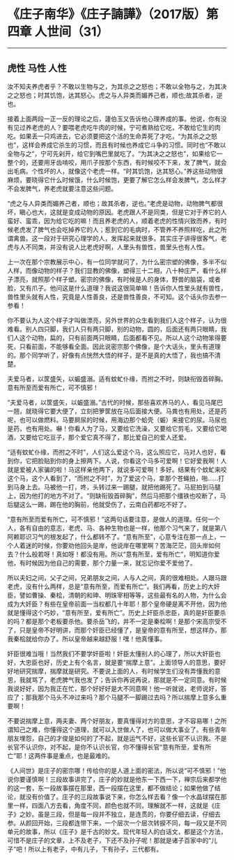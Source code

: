 # 《庄子南华》《庄子諵譁》（2017版）第四章 人世间（31）

------

## 虎性 马性 人性

汝不知夫养虎者乎？不敢以生物与之，为其杀之之怒也；不敢以全物与之，为其决之之怒也；时其饥饱，达其怒心。虎之与人异类而媚养己者，顺也;故其杀者，逆也。

接着上面两段一正一反的理论之后，蘧伯玉又告诉他心理养成的事。他说，你有没有见过养老虎的人？要喂老虎吃牛肉的时候，宁可煮熟给它吃，不敢给它生的肉吃。如果丢一只鸡进去，它必须要把这个活的生命弄死了才吃，“为其杀之之怒也”，这样会养成它杀生的习惯，而且有时候也养成它斗争的习惯。同时也“不敢以全物与之”，宁可先剁开，给它到嘴巴里就吃了。“为其决之之怒也”，如果给它一整个的，还要用牙齿啃咬，用爪子按那个东西，有时候咬不下来，发了脾气，就会出毛病。个性坏的人，就像这个老虎一样。“时其饥饱，达其怒心。”养这些动物很麻烦，要晓得它什么时候饿，什么时候饱，更要了解它怎么样会发脾气，怎么样才不会发脾气，养老虎就要注意这些问题。

“虎之与人异类而媚养己者，顺也；故其杀者，逆也。”老虎是动物，动物脾气都很坏，瞋心也大，这就是变成动物的原因。老虎跟人不是同类，但是它对于养它的人蛮好、蛮乖，因为给它吃的嘛！而且养老虎的人，顺着老虎的性情兴致而养，有时候老虎发了脾气也会吃掉养它的人；惹到它的毛病时，不管养不养照样吃，此之所谓禽兽。这一段对于研究心理学的人，发挥起来就很多。其实庄子讲得很客气，老虎与人不同类，并没有说人比老虎好啊，人里头有兽性，兽里头也有人性。

上一次在那个宗教展示中心，有一位同学就问了，为什么密宗塑的佛像，多半不似人样，而像动物的样子？我们显教的佛像，塑得三十二相，八十种庄严，看什么样子漂亮，就照那个样子塑。密宗的佛像，有时候是人的身体，野兽的脑袋，或者脸，又有爪子。他问这是什么道理？我说这很简单嘛！告诉你人性里头就有兽性，兽性里头就有人性，究竟是人性善良，还是兽性善良，不可知。这个话头你去参一参看！



你不要认为人这个样子才叫做漂亮，另外世界的众生看到我们人这个样子，认为很难看。别人四只脚，我们人只有两只脚，别的动物，圆的，后面还有两只眼睛，我们人这个动物，扁的，只有前面两只眼睛，后面都看不见。所以人这个动物笨得要死，只看前面，不能够看全面。因此说密宗那个佛像，是个大话头，里头有道理的。那个同学听了，好像有点恍然大悟的样子，是不是真的大悟了，我也搞不清楚。

夫爱马者，以筐盛矢，以蜄盛溺。适有蚊虻仆缘，而拊之不时，则缺衔毁首碎胸。意有所至而爱有所亡，可不慎邪！

“夫爱马者，以筐盛矢，以蜄盛溺。”古代的时候，那些喜欢养马的人，看见马尾巴一翘，就晓得它要大便了，立刻把箩筐放在马后面接大便。马粪也有用处，还是药呢，也可以做燃料。马要屙尿的时候，用海边那个蛤壳（蜄）来接它的尿。马尿也是药，也有用处。嚇！你看人为了马，又要给它洗澡，又要给它剪毛，又要给它喝酒，又要给它吃豆子，那个爱它真不得了，那比爱自己的爱人还爱。

“适有蚊虻仆缘，而拊之不时”，人们这么爱这个马，这么照应它，马对人也好，看到你，它把脸贴到你的身上擦两下。人说，你看这个马多可爱啊！它好爱我啊！人就是爱被人家骗的啦！马这样亲他两下，就说多可爱啊！多好。结果有个蚊虻来咬这个马，这个人看到了，“而拊之不时”，为了爱这个马，拿那个苍蝇拍，啪……打到马身上去。马被他一打，咚，头转过来一踢腿，就把他踢死了。马屁拍到马腿上，因为他打的地方不对了。“则缺衔毁首碎胸”，然后马把那个缰铁也咬断了，马后腿这么一踢，踢在他的胸前，他就受伤了，云南白药都吃不好了。

“意有所至而爱有所亡，可不慎邪！”这两句话要注意，是做人的道理。任何一个人，各有自由的意志，老虎、马、各种生物也是一样，他那个习气来了，就是第八阿赖耶识习气的根发起了，什么都转不了。“意有所至”，心意专注在那一点上，一个人着迷的时候，你要劝他回头是岸，他说岸在哪里啊？苦海茫茫，回头岸如何去？什么般若呀！真如呀！都没有用。所以“意有所至，爱有所亡”，明知道你爱他，有时候因为他自己的需要，那个力量一来，就忘记你爱不爱他了。

所以夫妇之间，父子之间，兄弟朋友之间，人与人之间，真的很难相处。人跟马跟老虎，没有什么两样，总是“意有所至，而爱有所亡”。我们再看，历史上的大奸臣，譬如曹操、秦桧，清朝的和珅、明珠宰相等等，这些最有名的人物，为什么会成为大奸臣？有些在皇帝前面一当权都几十年耶！那个皇帝硬是离不开他，因为他就是懂得这个巧妙，“意有所至，爱有所亡”。历史上奸臣杀忠臣，真的是奸臣要杀的吗？都是那个老板要杀他。要杀岳飞的，并不一定是秦桧啊！是那个宋高宗受不了，只是皇帝不好明讲，而那个奸臣已经懂了，是皇帝的意有所至，想这样办，那我秦桧就给你办了。所以皇帝越来越舒服！嘿！他真懂事。

奸臣很难当哦！当然我们不要学奸臣啦！奸臣太懂别人的心理了，所以大奸臣也好，大忠臣也好，历史上有个名言，就是要“揣摩上意”。上面领导人的意思，要好好地研究揣摩，揣摩就是研究。不要说上面的人，有时候学生们没有弄懂我的意思，我就骂了，老虎脾气我也发了；告诉你再说再说，那就是不一定同意。有时候我说好好，因为我正在忙，那个好好好是大不同意啊！他一听就说，老师说好，答应了；那我那个马头不冲过来吗？那个马腿不一脚踢过去吗？所以揣摩上意多么重要啊！

不要说揣摩上意，两夫妻、两个好朋友，要真懂得对方的意思，才不容易哪！之所谓知己之难，你懂得这个道理，就可以入世做人了，也可以做大事业了。有些青年朋友埋怨，自己的才俊是如何的了不起，就是运气不好，这些长官不认识我。不是长官不认识你，对不起，是你不认识长官，你不懂得长官“意有所至，爱有所亡”耶！这两件事是重点，也是最难的。

《人间世》是庄子的密宗哪！传给你的是人道上面的密法，所以说“可不慎邪！”他说你要谨慎啊！三段故事讲完了，庄子的妙就是他东一下西一下，禅宗后来都学他的这一套，东一段故事摆在那里，西一段摆在这里，都不做结论；如果他做了结论，就没有价值了。庄子的三段故事说下来，你怎么样去看？像一个水晶球摆在那里一样，四面八方去看，角度不同，颜色也就不同，理解就不一样，这就是《庄子》之妙。虽是三段，但是每一段并不独立，是连贯的，你要仔细去读，仔细去参。从颜回开始，三段都连带下来，一个层次一个层次转捩不同，每一段又是不同单元的故事，所以《庄子》是千古的妙文。现代年轻人的白话文，都是这个方法，可惜不是庄子的文章，上不及老子，下还不及孙子呢！那就是诸子百家中的“儿子”吧！所以上有老子，中有儿子，下有孙子，三代都有。